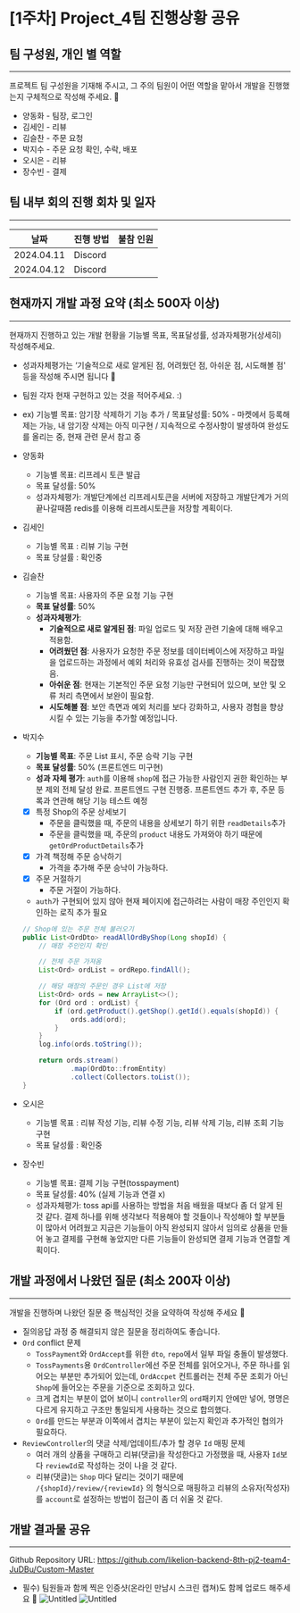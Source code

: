# [1주차] Project_4팀 진행상황 공유

## 팀 구성원, 개인 별 역할

---

프로젝트 팀 구성원을 기재해 주시고, 그 주의 팀원이 어떤 역할을 맡아서 개발을 진행했는지 구체적으로 작성해 주세요. 🙂 

- 양동화 - 팀장, 로그인
- 김세인 - 리뷰
- 김슬찬 - 주문 요청
- 박지수 - 주문 요청 확인, 수락, 배포
- 오시은 - 리뷰
- 장수빈 - 결제

## 팀 내부 회의 진행 회차 및 일자

---

| 날짜 | 진행 방법 | 불참 인원 |
| --- | --- | --- |
| 2024.04.11 | Discord |  |
| 2024.04.12 | Discord |  |

## 현재까지 개발 과정 요약 (최소 500자 이상)

---

현재까지 진행하고 있는 개발 현황을 기능별 목표, 목표달성률, 성과자체평가(상세히) 작성해주세요.

- 성과자체평가는 ‘기술적으로 새로 알게된 점, 어려웠던 점, 아쉬운 점, 시도해볼 점' 등을 작성해 주시면 됩니다 🙂
- 팀원 각자 현재 구현하고 있는 것을 적어주세요. :)
- ex) 기능별 목표: 암기장 삭제하기 기능 추가 / 목표달성률: 50% - 마켓에서 등록해제는 가능, 내 암기장 삭제는 아직 미구현 / 지속적으로 수정사항이 발생하여 완성도를 올리는 중, 현재 관련 문서 참고 중

- 양동화
    - 기능별 목표: 리프레시 토큰 발급
    - 목표 달성률: 50%
    - 성과자체평가: 개발단계에선 리프레시토큰을 서버에 저장하고 개발단계가 거의 끝나갈때쯤 redis를 이용해 리프레시토큰을 저장할 계획이다.
- 김세인
    - 기능별 목표 : 리뷰 기능 구현
    - 목표 당설률 : 확인중
- 김슬찬
    - 기능별 목표: 사용자의 주문 요청 기능 구현
    - **목표 달성률**: 50%
    - **성과자체평가**:
        - **기술적으로 새로 알게된 점**: 파일 업로드 및 저장 관련 기술에 대해 배우고 적용함.
        - **어려웠던 점**: 사용자가 요청한 주문 정보를 데이터베이스에 저장하고 파일을 업로드하는 과정에서 예외 처리와 유효성 검사를 진행하는 것이 복잡했음.
        - **아쉬운 점**: 현재는 기본적인 주문 요청 기능만 구현되어 있으며, 보안 및 오류 처리 측면에서 보완이 필요함.
        - **시도해볼 점**: 보안 측면과 예외 처리를 보다 강화하고, 사용자 경험을 향상시킬 수 있는 기능을 추가할 예정입니다.
- 박지수
    - **기능별 목표**: 주문 List 표시, 주문 승락 기능 구현
    - **목표 달성률**: 50% (프론트엔드 미구현)
    - **성과 자체 평가**: `auth`를 이용해 `shop`에 접근 가능한 사람인지 권한 확인하는 부분 제외 전체 달성 완료. 프론트엔드 구현 진행중. 프론트엔드 추가 후, 주문 등록과 연관해 해당 기능 테스트 예정
    - [x]  특정 Shop의 주문 상세보기
        - 주문을 클릭했을 때, 주문의 내용을 상세보기 하기 위한 `readDetails`추가
        - 주문을 클릭했을 때, 주문의 `product` 내용도 가져와야 하기 때문에 `getOrdProductDetails`추가
    - [x]  가격 책정해 주문 승낙하기
        - 가격을 추가해 주문 승낙이 가능하다.
    - [x]  주문 거절하기
        - 주문 거절이 가능하다.
    - `auth`가 구현되어 있지 않아 현재 페이지에 접근하려는 사람이 매장 주인인지 확인하는 로직 추가 필요
    
    ```java
    // Shop에 있는 주문 전체 불러오기
    public List<OrdDto> readAllOrdByShop(Long shopId) {
        // 매장 주인인지 확인
    
        // 전체 주문 가져옴
        List<Ord> ordList = ordRepo.findAll();
    
        // 해당 매장의 주문인 경우 List에 저장
        List<Ord> ords = new ArrayList<>();
        for (Ord ord : ordList) {
            if (ord.getProduct().getShop().getId().equals(shopId)) {
                ords.add(ord);
            }
        }
        log.info(ords.toString());
    
        return ords.stream()
                .map(OrdDto::fromEntity)
                .collect(Collectors.toList());
    }
    ```
    
- 오시은
    - 기능별 목표 : 리뷰 작성 기능, 리뷰 수정 기능, 리뷰 삭제 기능, 리뷰 조회 기능 구현
    - 목표 달성률 : 확인중
- 장수빈
    - 기능별 목표: 결제 기능 구현(tosspayment)
    - 목표 달성률: 40% (실제 기능과 연결 x)
    - 성과자체평가: toss api를 사용하는 방법을 처음 배웠을 때보다 좀 더 알게 된 것 같다. 결제 하나를 위해 생각보다 적용해야 할 것들이나 작성해야 할 부분들이 많아서 어려웠고 지금은 기능들이 아직 완성되지 않아서 임의로 상품을 만들어 놓고 결제를 구현해 놓았지만 다른 기능들이 완성되면 결제 기능과 연결할 계획이다.

## 개발 과정에서 나왔던 질문 (최소 200자 이상)

---

개발을 진행하며 나왔던 질문 중 핵심적인 것을 요약하여 작성해 주세요 🙂

- 질의응답 과정 중 해결되지 않은 질문을 정리하여도 좋습니다.
- `Ord` conflict 문제
    - `TossPayment`와 `OrdAccept`를 위한 `dto`, `repo`에서 일부 파일 충돌이 발생했다.
    - `TossPayments`용 `OrdController`에선 주문 전체를 읽어오거나, 주문 하나를 읽어오는 부분만 추가되어 있는데, `OrdAccpet` 컨트롤러는 전체 주문 조회가 아닌 `Shop`에 들어오는 주문을 기준으로 조회하고 있다.
    - 크게 겹치는 부분이 없어 보이니 `controller`의 `ord`패키지 안에만 넣어, 명명은 다르게 유지하고 구조만 통일되게 사용하는 것으로 합의했다.
    - `Ord`를 만드는 부분과 이쪽에서 겹치는 부분이 있는지 확인과 추가적인 협의가 필요하다.
- `ReviewController`의 댓글 삭제/업데이트/추가 할 경우 `Id` 매핑 문제
    - 여러 개의 상품을 구매하고 리뷰(댓글)을 작성한다고 가정했을 때, 사용자 `Id`보다 `reviewId`로 작성하는 것이 나을 것 같다.
    - 리뷰(댓글)는 `Shop` 마다 달리는 것이기 때문에 `/{shopId}/review/{reviewId}` 의 형식으로 매핑하고 리뷰의 소유자(작성자)를 `account`로 설정하는 방법이 접근이 좀 더 쉬울 것 같다.

## 개발 결과물 공유

---

Github Repository URL: https://github.com/likelion-backend-8th-pj2-team4-JuDBu/Custom-Master

- 필수) 팀원들과 함께 찍은 인증샷(온라인 만남시 스크린 캡쳐)도 함께 업로드 해주세요 🙂
![Untitled](https://github.com/likelion-backend-8th-pj2-team4-JuDBu/Custom-Master/assets/70869505/d912c29f-33f8-4305-9a9a-cfc70f47a319)
![Untitled](https://github.com/likelion-backend-8th-pj2-team4-JuDBu/Custom-Master/assets/70869505/94580fd1-66cc-4804-90a0-c23da4ff6376)
